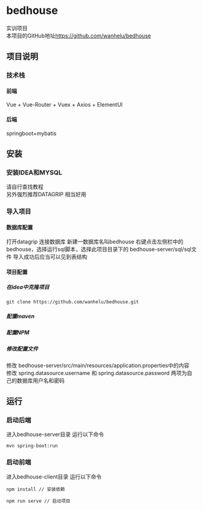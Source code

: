 # bedhouse
实训项目  
本项目的GitHub地址<https://github.com/wanhelu/bedhouse>
## 项目说明
### 技术栈
#### 前端
Vue + Vue-Router + Vuex + Axios + ElementUI
#### 后端
springboot+mybatis
## 安装
### 安装IDEA和MYSQL
请自行查找教程  
另外强烈推荐DATAGRIP 相当好用
### 导入项目
#### 数据库配置
打开datagrip 连接数据库 新建一数据库名叫bedhouse 右键点击左侧栏中的bedhouse，选择运行sql脚本，选择此项目目录下的 bedhouse-server/sql/sql文件 导入成功后应当可以见到表结构
#### 项目配置
##### 在idea中克隆项目
```
git clone https://github.com/wanhelu/bedhouse.git
```
##### 配置maven
##### 配置NPM
##### 修改配置文件
修改 bedhouse-server/src/main/resources/application.properties中的内容  
修改 spring.datasource.username 和 spring.datasource.password 两项为自己的数据库用户名和密码
## 运行
### 启动后端
进入bedhouse-server目录 运行以下命令
```
mvn spring-boot:run
```
### 启动前端
进入bedhouse-client目录 运行以下命令
```
npm install // 安装依赖

npm run serve // 启动项目
```